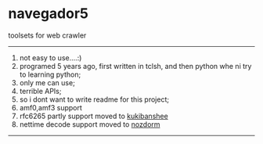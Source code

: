 # navegador5
toolsets for web crawler

---------------------------------------------------------------------------------------------
1. not easy to use....:)<br>
2. programed 5 years ago, first written in tclsh, and then python whe ni try to learning python;<br>
3. only me can use;<br>
4. terrible APIs;<br>
5. so i dont want to write readme for this project;<br>
6. amf0,amf3 support <br>
7. rfc6265 partly support moved to [kukibanshee](https://github.com/ihgazni2/kukibanshee) <br>
8. nettime decode support moved to [nozdorm](https://github.com/ihgazni2/kukibanshee)<br>
----------------------------------------------------------------------------------------------


